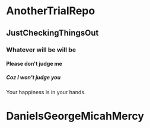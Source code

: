 # AnotherTrialRepo
## JustCheckingThingsOut
### Whatever will be will be
#### Please don't judge me
##### Coz I won't judge you
Your happiness is in your hands.

# DanielsGeorgeMicahMercy
